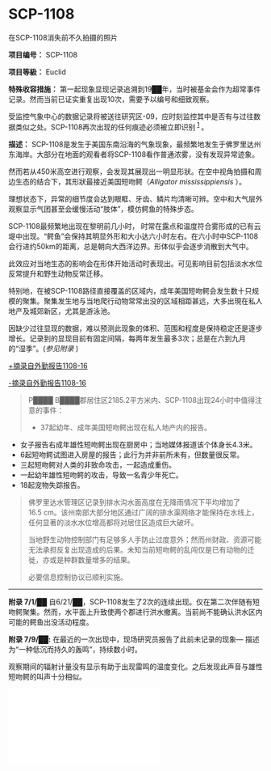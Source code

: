 # SCP-1108
                        




在SCP-1108消失前不久拍摄的照片



**项目编号：** SCP-1108

**项目等級：** Euclid

**特殊收容措施：** 第一起现象显现记录追溯到19██年，当时被基金会作为超常事件记录。然而当前已证实重复出现10次，需要予以编号和细致观察。

受监控气象中心的数据记录将被送往研究区-09，应时刻监控其中是否有与过往数据类似之处。SCP-1108再次出现的任何痕迹必须被立即识别<sup class='footnoteref'>
 <a shape='rect' class='footnoteref' id='footnoteref-1' href='javascript:;' onclick='WIKIDOT.page.utils.scrollToReference(&apos;footnote-1&apos;)'>1</a>
</sup>。

**描述：** SCP-1108是发生于美国东南沿海的气象现象，最频繁地发生于佛罗里达州东海岸。大部分在地面的观看者将SCP-1108看作普通浓雾，没有发现异常迹象。

然而若从450米高空进行观察，会发现其展现出一明显形狀。在空中视角拍摄和周边生态的结合下，其形狀最接近美国短吻鳄（*Alligator mississippiensis* ）。

理想状态下，异常的细节度会达到眼眶、牙齿、鳞片均清晰可辨。空中和大气层外观察显示气团甚至会缓慢活动“肢体”，模仿鳄鱼的特殊步态。

SCP-1108最频繁地出现在黎明前几小时， 时常在露点和温度符合雾形成的已有云堤中出现。“鳄鱼”会保持其明显外形和大小达六小时左右。在六小时中SCP-1108会行进约50km的距离，总是朝向大西洋边界。形体似乎会逐步消散到大气中。

此效应对当地生态的影响会在形体开始活动时表现出。可见影响目前包括淡水水位反常提升和野生动物反常迁移。

特别地，在被SCP-1108路径直接覆盖的区域内，成年美国短吻鳄会发生数十只规模的聚集。聚集发生地与当地爬行动物常常出没的区域相距甚远，大多出現在私人地产及城郊新区，尤其是游泳池。

因缺少过往显现的数据，难以预测此现象的体积、范围和程度是保持稳定还是逐步增长。记录到的显现目前有固定间隔，每两年发生最多3次；总是在六到九月的“湿季”。(*参见附录* )


<a shape='rect' class='collapsible-block-link' href='javascript:;'>+&#25688;&#24405;&#33258;&#22806;&#21220;&#25253;&#21578;1108-16</a>

<a shape='rect' class='collapsible-block-link' href='javascript:;'>-&#25688;&#24405;&#33258;&#22806;&#21220;&#25253;&#21578;1108-16</a>


> P████ B████郡居住区2185.2平方米内、SCP-1108出现24小时中值得注意的事件：
> 
> - 37起幼年、成年美国短吻鳄出现在私人地产内的报告。
- 女子报告右成年雄性短吻鳄出现在厨房中；当地媒体报道该个体身长4.3米。
- 6起短吻鳄试图进入房屋的报告；此行为并非前所未有，但数量很反常。
- 三起短吻鳄对人类的非致命攻击，一起造成重伤。
- 一起幼年雄性短吻鳄的攻击，导致一名青少年死亡。
- 18起宠物失踪报告。
> 
> 佛罗里达水管理区记录到排水沟水面高度在无降雨情况下平均增加了16.5 cm。该州南部大部分地区通过广阔的排水渠网络才能保持在水线上，任何显著的淡水水位增高都将对居住区造成巨大破坏。
> 
> 当地野生动物控制部门有足够多人手防止过度意外；然而州财政、资源可能无法承担反复出现造成的后果。未知当前短吻鳄的乱闯仅是已有动物的迁徙，亦或是种群数量增多的结果。
> 
> 必要信息控制协议已顺利实施。
> 





---

**附录 7/1/██**  自6/21/██，SCP-1108发生了2次的连续出现。仅在第二次伴随有短吻鳄聚集。然而，水平面上升致使两个郡进行洪水撤离。当前尚不能确认洪水区内可能的鳄鱼出没活动程度。

**附录 7/9/██:**  在最近的一次出现中，现场研究员报告了此前未记录的现象— 描述为“一种低沉而持久的轰鸣”，持续数小时。

观察期间的辐射计量没有显示有助于出现雷鸣的温度变化。之后发现此声音与雄性短吻鳄的叫声十分相似。

<iframe frameborder='0' scrolling='auto' class='html-block-iframe' src='/scp-1108/html/511db5f6fe94c450449e5476afde9f699c243a1e-6109847641159455884' allowtransparency='true' />


脚注
<a shape='rect' href='javascript:;' onclick='WIKIDOT.page.utils.scrollToReference(&apos;footnoteref-1&apos;)'>1</a>. 收容提案应交由Dhara博士审阅。



« [SCP-1107](/scp-1107) | SCP-1108 | [SCP-1109](/scp-1109) »





                    